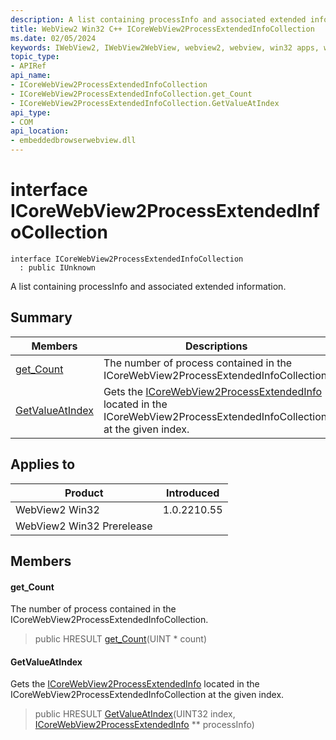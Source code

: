 ```yaml
---
description: A list containing processInfo and associated extended information.
title: WebView2 Win32 C++ ICoreWebView2ProcessExtendedInfoCollection
ms.date: 02/05/2024
keywords: IWebView2, IWebView2WebView, webview2, webview, win32 apps, win32, edge, ICoreWebView2, ICoreWebView2Controller, browser control, edge html, ICoreWebView2ProcessExtendedInfoCollection
topic_type: 
- APIRef
api_name:
- ICoreWebView2ProcessExtendedInfoCollection
- ICoreWebView2ProcessExtendedInfoCollection.get_Count
- ICoreWebView2ProcessExtendedInfoCollection.GetValueAtIndex
api_type:
- COM
api_location:
- embeddedbrowserwebview.dll
---
```


# interface ICoreWebView2ProcessExtendedInfoCollection

```
interface ICoreWebView2ProcessExtendedInfoCollection
  : public IUnknown
```

A list containing processInfo and associated extended information.

## Summary

 Members                        | Descriptions
--------------------------------|---------------------------------------------
[get_Count](#get_count) | The number of process contained in the ICoreWebView2ProcessExtendedInfoCollection.
[GetValueAtIndex](#getvalueatindex) | Gets the [ICoreWebView2ProcessExtendedInfo](icorewebview2processextendedinfo.md) located in the ICoreWebView2ProcessExtendedInfoCollection at the given index.

## Applies to

Product                         | Introduced
--------------------------------|---------------------------------------------
WebView2 Win32            |    1.0.2210.55
WebView2 Win32 Prerelease |    

## Members

#### get_Count

The number of process contained in the ICoreWebView2ProcessExtendedInfoCollection.

> public HRESULT [get_Count](#get_count)(UINT * count)

#### GetValueAtIndex

Gets the [ICoreWebView2ProcessExtendedInfo](icorewebview2processextendedinfo.md) located in the ICoreWebView2ProcessExtendedInfoCollection at the given index.

> public HRESULT [GetValueAtIndex](#getvalueatindex)(UINT32 index, [ICoreWebView2ProcessExtendedInfo](icorewebview2processextendedinfo.md) ** processInfo)

